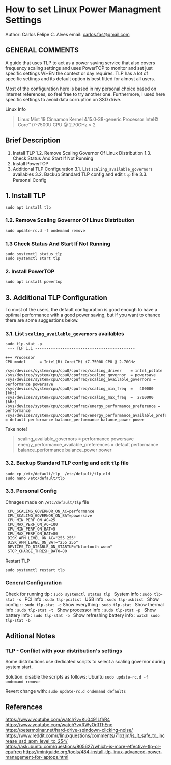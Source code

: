 
# How to set Linux Power Managment Settings 

Author: Carlos Felipe C. Alves
email: carlos.fas@gmail.com

## GENERAL COMMENTS

A guide that uses TLP to act as a power saving service that also covers frequency scaling settings and uses PowerTOP to monitor and set just specific settings WHEN the context or day requires. TLP has a lot of specific settings and its default option is best fitted for almost all users.

Most of the configuration here is based in my personal choice based on internet references, so feel free to try another one. Furthermore, I used here specific settings to avoid data corruption on SSD drive.

Linux Info

>Linux Mint 19 Cinnamon
>Kernel 4.15.0-38-generic
> Processor Intel© Core™ i7-7500U CPU @ 2.70GHz × 2

## Brief Description

1. Install TLP
   1.2. Remove Scaling Governor Of Linux Distribution
   1.3. Check Status And Start If Not Running
2. Install PowerTOP
3. Additional TLP Configuration
   3.1. List `scaling_available_governors` availables 
   3.2. Backup Standard TLP config and edit `tlp` file
   3.3. Personal Config

## 1. Install TLP

~~~
sudo apt install tlp
~~~

### 1.2. Remove Scaling Governor Of Linux Distribution 
```
sudo update-rc.d -f ondemand remove
```

### 1.3 Check Status And Start If Not Running
~~~
sudo systemctl status tlp
sudo systemctl start tlp
~~~

### 2. Install PowerTOP

~~~
sudo apt install powertop
~~~

## 3. Additional TLP Configuration

To most of the users, the default configuration is good enough to have a optimal performance with a good power saving, but if you want to chance there are some suggestions below.

### 3.1.  List `scaling_available_governors` availables 

~~~
sudo tlp-stat -p
 --- TLP 1.1 --------------------------------------------

+++ Processor
CPU model      = Intel(R) Core(TM) i7-7500U CPU @ 2.70GHz

/sys/devices/system/cpu/cpu0/cpufreq/scaling_driver    = intel_pstate
/sys/devices/system/cpu/cpu0/cpufreq/scaling_governor  = powersave
/sys/devices/system/cpu/cpu0/cpufreq/scaling_available_governors = performance powersave
/sys/devices/system/cpu/cpu0/cpufreq/scaling_min_freq  =   400000 [kHz]
/sys/devices/system/cpu/cpu0/cpufreq/scaling_max_freq  =  2700000 [kHz]
/sys/devices/system/cpu/cpu0/cpufreq/energy_performance_preference = performance
/sys/devices/system/cpu/cpu0/cpufreq/energy_performance_available_preferences = default performance balance_performance balance_power power 

~~~

Take note!
>scaling_available_governors = 
    performance 
    powersave
>energy_performance_available_preferences = 
	default 
	performance 
	balance_performance 
    balance_power 
    power 

### 3.2.  Backup Standard TLP config and edit `tlp` file
~~~
sudo cp /etc/default/tlp  /etc/default/tlp_old
sudo nano /etc/default/tlp
~~~

### 3.3. Personal Config

Chnages made on `/etc/default/tlp` file

~~~
 CPU_SCALING_GOVERNOR_ON_AC=performance
 CPU_SCALING_GOVERNOR_ON_BAT=powersave
 CPU_MIN_PERF_ON_AC=25
 CPU_MAX_PERF_ON_AC=100
 CPU_MIN_PERF_ON_BAT=5
 CPU_MAX_PERF_ON_BAT=80
 DISK_APM_LEVEL_ON_AC="255 255"
 DISK_APM_LEVEL_ON_BAT="255 255"
 DEVICES_TO_DISABLE_ON_STARTUP="bluetooth wwan"
 STOP_CHARGE_THRESH_BAT0=80
~~~

Restart TLP

~~~
sudo systemctl restart tlp
~~~

### General Configuration 

Check for running tlp : `sudo systemctl status tlp `
System info : `sudo tlp-stat -s `
PCI info : `sudo tlp-pcilist `
USB info : `sudo tlp-usblist `
Show config : : `sudo tlp-stat -c` 
Show everything : `sudo tlp-stat `
Show thermal info : `sudo tlp-stat -t `
Show processor info : `sudo tlp-stat -p `
Show battery info : `sudo tlp-stat -b `
Show refreshing battery info : `watch sudo tlp-stat -b`


## Aditional Notes

### TLP - Conflict with your distribution's settings

Some distributions use dedicated scripts to select a scaling governor during system start.

Solution: disable the scripts as follows:
Ubuntu
`sudo update-rc.d -f ondemand remove`

Revert change with:
`sudo update-rc.d ondemand defaults `



## References

https://www.youtube.com/watch?v=Ku0491LfhR4
https://www.youtube.com/watch?v=RWyOn1ThEnc
https://petermolnar.net/hard-drive-spindown-clicking-noise/
https://www.reddit.com/r/linuxquestions/comments/71ozjm/is_it_safe_to_increase_ssd_apm_level_to_254/
https://askubuntu.com/questions/805627/which-is-more-effective-tlp-or-cpufreq
https://mintguide.org/tools/484-install-tlp-linux-advanced-power-management-for-laptops.html


